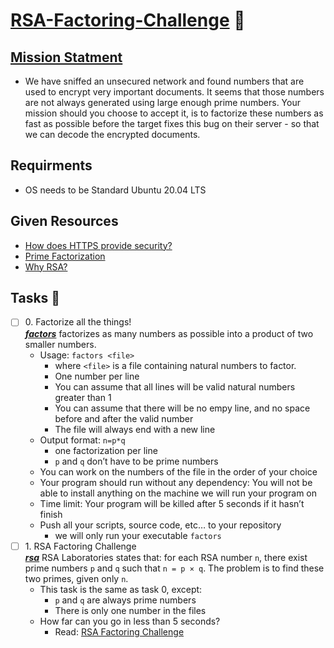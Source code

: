# [RSA-Factoring-Challenge](https://en.wikipedia.org/wiki/RSA_\(cryptosystem%29) 💪

## [Mission Statment](https://www.youtube.com/watch?v=tGSUjuSBt1A)

* We have sniffed an unsecured network and found numbers that are used to encrypt very important documents. It seems that those numbers are not always generated using large enough prime numbers. Your mission should you choose to accept it, is to factorize these numbers as fast as possible before the target fixes this bug on their server - so that we can decode the encrypted documents.

## Requirments
* OS needs to be Standard Ubuntu 20.04 LTS

## Given Resources
* [How does HTTPS provide security?](https://stackoverflow.com/questions/3968095/how-does-https-provide-security)
* [Prime Factorization](https://privacycanada.net/mathematics/prime-factorization/)
* [Why RSA?](https://jaredatandi.hashnode.dev/rsa-factoring)

## Tasks 📜

+ [ ] 0\. Factorize all the things!<br/>_**[factors](factors)**_ factorizes as many numbers as possible into a product of two smaller numbers.
  + Usage: `factors <file>`
      + where `<file>` is a file containing natural numbers to factor.
      + One number per line
      + You can assume that all lines will be valid natural numbers greater than 1
      + You can assume that there will be no empy line, and no space before and after the valid number
      + The file will always end with a new line
  + Output format: `n=p*q`
      + one factorization per line
      + `p` and `q` don’t have to be prime numbers
  + You can work on the numbers of the file in the order of your choice
  + Your program should run without any dependency: You will not be able to install anything on the machine we will run your program on
  + Time limit: Your program will be killed after 5 seconds if it hasn’t finish
  + Push all your scripts, source code, etc… to your repository
      + we will only run your executable `factors`
+ [ ] 1\. RSA Factoring Challenge<br/>_**[rsa](rsa)**_ RSA Laboratories states that: for each RSA number `n`, there exist prime numbers `p` and `q` such that 
`n = p × q`. The problem is to find these two primes, given only `n`.
  + This task is the same as task 0, except:
    + `p` and `q` are always prime numbers
    + There is only one number in the files
  + How far can you go in less than 5 seconds?
    + Read: [RSA Factoring Challenge](https://en.wikipedia.org/wiki/RSA_Factoring_Challenge)

